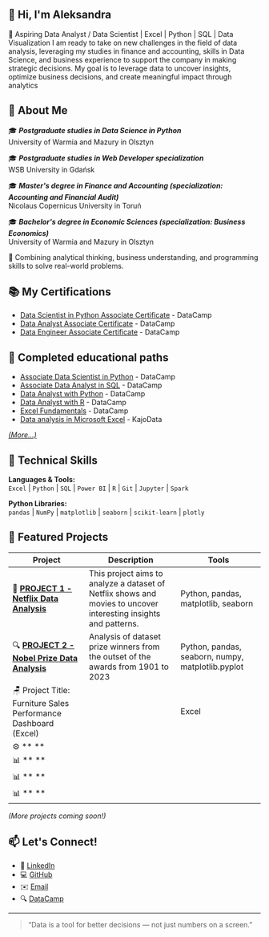 ## 👋 Hi, I'm Aleksandra
🎯 Aspiring Data Analyst / Data Scientist | Excel | Python | SQL | Data Visualization
I am ready to take on new challenges in the field of data analysis, leveraging my studies in finance and accounting, skills in Data Science, and business experience to support the company in making strategic decisions. My goal is to leverage data to uncover insights, optimize business decisions, and create meaningful impact through analytics

## 🧠 About Me
🎓 ***Postgraduate studies in Data Science in Python*** <br>
University of Warmia and Mazury in Olsztyn

🎓 ***Postgraduate studies in Web Developer specialization*** <br>
WSB University in Gdańsk

🎓 ***Master's degree in Finance and Accounting (specialization: Accounting and Financial Audit)*** <br>
Nicolaus Copernicus University in Toruń

🎓 ***Bachelor's degree in Economic Sciences (specialization: Business Economics)*** <br>
University of Warmia and Mazury in Olsztyn

💼 Combining analytical thinking, business understanding, and programming skills to solve real-world problems.

## 📚 My Certifications  
* [Data Scientist in Python Associate Certificate](https://www.datacamp.com/certificate/DSA0010694514510) - DataCamp
* [Data Analyst Associate Certificate](https://www.datacamp.com/certificate/DAA0018200186982) - DataCamp
* [Data Engineer Associate Certificate](https://www.datacamp.com/certificate/DEA0019330320173) - DataCamp

## 📜 Completed educational paths
* [Associate Data Scientist in Python](https://www.datacamp.com/completed/statement-of-accomplishment/track/6b3ff9409e00624adc1cd2bd28385ea4c4a27906) - DataCamp
* [Associate Data Analyst in SQL](https://www.datacamp.com/completed/statement-of-accomplishment/track/e285bb3e29b7cc5722c14b951c6f59382d3cef83) - DataCamp
* [Data Analyst with Python](https://www.datacamp.com/completed/statement-of-accomplishment/track/44a9492c4569ff2cac8ea505ec80b658266815fe) - DataCamp
* [Data Analyst with R](https://www.datacamp.com/completed/statement-of-accomplishment/track/85cd8b027f64c344c83f846bf4dfefc8f6a43767) - DataCamp
* [Excel Fundamentals](https://www.datacamp.com/completed/statement-of-accomplishment/track/88b5860f55990a2b3ddd7cbbd2f7337e74af5e51) - DataCamp
* [Data analysis in Microsoft Excel](https://www.linkedin.com/in/aleksandra-sendecka/details/certifications/1760298426259/single-media-viewer/?profileId=ACoAADonm-sBx1XvK_6snRTchw_PKkMbq_q9jKg) - KajoData

*[(More...)](https://github.com/sendecka/My-Certifications)*

## 🧰 Technical Skills

**Languages & Tools:**  
`Excel` | `Python` | `SQL` | `Power BI` | `R` | `Git` | `Jupyter` | `Spark`

**Python Libraries:**  
`pandas` | `NumPy` | `matplotlib` | `seaborn` | `scikit-learn` | `plotly`

## 📂 Featured Projects 

| Project | Description | Tools |
|----------|--------------|-------|
| 🏦 **[PROJECT 1 - Netflix Data Analysis](https://github.com/sendecka/MY_PROJECT-/blob/main/01%20PROJECT%20-%20NETFLIX/netflix.ipynb)** | This project aims to analyze a dataset of Netflix shows and movies to uncover interesting insights and patterns. | Python, pandas, matplotlib, seaborn |
| 🔍 **[PROJECT 2 - Nobel Prize Data Analysis](https://github.com/sendecka/MY_PROJECT-/blob/main/02%20PROJECT%20-%20NOBEL/nobel.ipynb)** | Analysis of dataset prize winners from the outset of the awards from 1901 to 2023 | Python, pandas, seaborn, numpy, matplotlib.pyplot |
| 🪑 Project Title: Furniture Sales Performance Dashboard (Excel) |   |  Excel |
| ⚙️ ** ** |   |   |
| 📊 ** ** |   |   |
| 📊 ** ** |   |   |
| 📊 ** ** |   |   |

*(More projects coming soon!)*

## 📫 Let's Connect!
- 💼 [LinkedIn](https://www.linkedin.com/in/aleksandra-sendecka/)  
- 💻 [GitHub](https://github.com/sendecka)  
- ✉️ [Email](olkaxsen@gmail.com)
- 🔍 [DataCamp](https://www.datacamp.com/portfolio/aleksandrasendecka)
---
> “Data is a tool for better decisions — not just numbers on a screen.”

